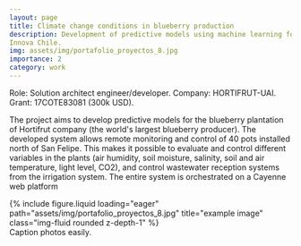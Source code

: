 ```yaml
---
layout: page
title: Climate change conditions in blueberry production
description: Development of predictive models using machine learning for decision-making in blueberry production under current and projected climate change conditions.
Innova Chile. 
img: assets/img/portafolio_proyectos_8.jpg
importance: 2
category: work
---
```


Role: Solution architect engineer/developer. 
Company: HORTIFRUT-UAI. Grant: 17COTE83081 (300k USD). 

The project aims to develop predictive models for the blueberry plantation of Hortifrut company (the world's largest blueberry producer). The developed system allows remote monitoring and control of 40 pots installed north of San Felipe. This makes it possible to evaluate and control different variables in the plants (air humidity, soil moisture, salinity, soil and air temperature, light level, CO2), and control wastewater reception systems from the irrigation system. The entire system is orchestrated on a Cayenne web platform

<div class="row">
    <div class="col-sm mt-3 mt-md-0">
        {% include figure.liquid loading="eager" path="assets/img/portafolio_proyectos_8.jpg" title="example image" class="img-fluid rounded z-depth-1" %}
    </div>
</div>
<div class="caption">
    Caption photos easily. 
</div>

